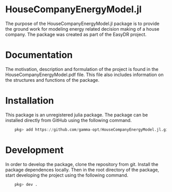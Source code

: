 # HouseCompanyEnergyModel.jl

The purpose of the HouseCompanyEnergyModel.jl package is to provide the ground work for modeling energy related decision making of a house company. The package was created as part of the EasyDR project.

# Documentation

The motivation, description and formulation of the project is found in the HouseCompanyEnergyModel.pdf file. This file also includes information on the structures and functions of the package.

# Installation

This package is an unregistered julia package. The package can be installed directly from GitHub using the following command.

```julia
    pkg> add https://github.com/gamma-opt/HouseCompanyEnergyModel.jl.git
```

# Development

In order to develop the package, clone the repository from git. Install the package dependences locally. Then in the root directory of the package, start developing the project using the following command.

```julia
    pkg> dev .
```

